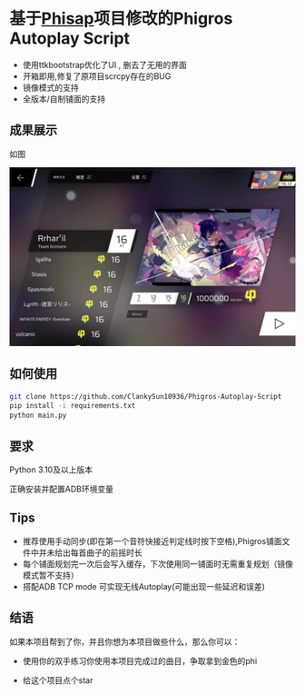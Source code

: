 # 基于[Phisap](https://github.com/kvarenzn/phisap)项目修改的Phigros Autoplay Script


+ 使用ttkbootstrap优化了UI , 删去了无用的界面
+ 开箱即用,修复了原项目scrcpy存在的BUG
+ 镜像模式的支持
+ 全版本/自制铺面的支持

## 成果展示

如图

![截图1](./screenshots/score.jpg)



## 如何使用



```bash
git clone https://github.com/ClankySun10936/Phigros-Autoplay-Script
pip install -i requirements.txt
python main.py
```


## 要求

Python 3.10及以上版本

正确安装并配置ADB环境变量 

##  Tips
+ 推荐使用手动同步(即在第一个音符快接近判定线时按下空格),Phigros铺面文件中并未给出每首曲子的前摇时长
+ 每个铺面规划完一次后会写入缓存，下次使用同一铺面时无需重复规划（镜像模式暂不支持）
+ 搭配ADB TCP mode 可实现无线Autoplay(可能出现一些延迟和误差)

## 结语


如果本项目帮到了你，并且你想为本项目做些什么，那么你可以：

+ 使用你的双手练习你使用本项目完成过的曲目，争取拿到金色的phi

+ 给这个项目点个star

  
